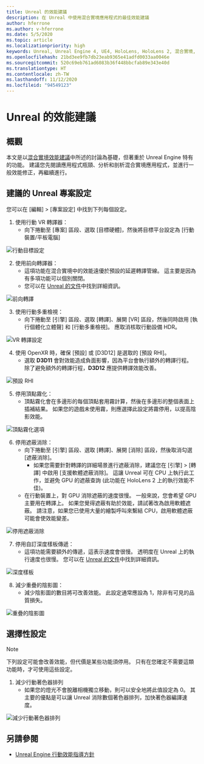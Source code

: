 ```yaml
---
title: Unreal 的效能建議
description: 在 Unreal 中使用混合實境應用程式的最佳效能建議
author: hferrone
ms.author: v-hferrone
ms.date: 5/5/2020
ms.topic: article
ms.localizationpriority: high
keywords: Unreal, Unreal Engine 4, UE4, HoloLens, HoloLens 2, 混合實境, 效能, 最佳化, 設定, 文件
ms.openlocfilehash: 21bd3ee9fb7db23eab9365e41adfd0033aa0046e
ms.sourcegitcommit: 520c69eb761ad6083b36f448bbcfab89e343e40d
ms.translationtype: HT
ms.contentlocale: zh-TW
ms.lasthandoff: 11/12/2020
ms.locfileid: "94549123"
---
```

# <a name="performance-recommendations-for-unreal"></a>Unreal 的效能建議

## <a name="overview"></a>概觀

本文是以[混合實境效能建議](../platform-capabilities-and-apis/understanding-performance-for-mixed-reality.md)中所述的討論為基礎，但著重於 Unreal Engine 特有的功能。 建議您先閱讀應用程式瓶頸、分析和剖析混合實境應用程式，並進行一般效能修正，再繼續進行。

## <a name="recommended-unreal-project-settings"></a>建議的 Unreal 專案設定
您可以在 [編輯] > [專案設定] 中找到下列每個設定。

1. 使用行動 VR 轉譯器：
    * 向下捲動至 [專案] 區段、選取 [目標硬體]，然後將目標平台設定為 [行動裝置/平板電腦]

![行動目標設定](images/unreal/performance-recommendations-img-01.png)

2. 使用前向轉譯器： 
    * 這項功能在混合實境中的效能遠優於預設的延遲轉譯管線。 這主要是因為有多項功能可以個別關閉。 
    * 您可以在 [Unreal 的文件](https://docs.unrealengine.com/Platforms/VR/DevelopVR/VRPerformance/index.html)中找到詳細資訊。

![前向轉譯](images/unreal/performance-recommendations-img-04.png)

3. 使用行動多重檢視：
    * 向下捲動至 [引擎] 區段、選取 [轉譯]、展開 [VR] 區段，然後同時啟用 [執行個體化立體聲] 和 [行動多重檢視]。 應取消核取行動設備 HDR。

![VR 轉譯設定](images/unreal/performance-recommendations-img-03.png)

4. 使用 OpenXR 時，確保 [預設] 或 [D3D12] 是選取的 [預設 RHI]。
    * 選取 **D3D11** 會對效能造成負面影響，因為平台會執行額外的轉譯行程。 除了避免額外的轉譯行程，**D3D12** 應提供轉譯效能改善。

![預設 RHI](images/unreal/performance-recommendations-img-09.png)

5. 停用頂點霧化： 
    * 頂點霧化會在多邊形的每個頂點套用霧計算，然後在多邊形的整個表面上插補結果。 如果您的遊戲未使用霧，則應選擇此設定將霧停用，以提高陰影效能。

![頂點霧化選項](images/unreal/performance-recommendations-img-05.png)

6. 停用遮蔽消除：
    * 向下捲動至 [引擎] 區段、選取 [轉譯]、展開 [消除] 區段，然後取消勾選 [遮蔽消除]。
        + 如果您需要針對轉譯的詳細場景進行遮蔽消除，建議您在 [引擎] > [轉譯] 中啟用 [支援軟體遮蔽消除]。 這讓 Unreal 可在 CPU 上執行此工作，並避免 GPU 的遮蔽查詢 (此功能在 HoloLens 2 上的執行效能不佳)。
    * 在行動裝置上，對 GPU 消除遮蔽的速度很慢。 一般來說，您會希望 GPU 主要用在轉譯上。 如果您覺得遮蔽有助於效能，請試著改為啟用軟體遮蔽。 請注意，如果您已使用大量的繪製呼叫來繫結 CPU，啟用軟體遮蔽可能會使效能變差。

![停用遮蔽消除](images/unreal/performance-recommendations-img-02.png)

7. 停用自訂深度樣板傳遞：
    * 這項功能需要額外的傳遞，這表示速度會很慢。 透明度在 Unreal 上的執行速度也很慢。 您可以在 [Unreal 的文件](https://docs.unrealengine.com/Engine/Performance/Guidelines/index.html)中找到詳細資訊。

![深度樣板](images/unreal/performance-recommendations-img-06.png)

8. 減少重疊的陰影圖： 
    * 減少陰影圖的數目將可改善效能。 此設定通常應設為 1，除非有可見的品質損失。 

![重疊的陰影圖](images/unreal/performance-recommendations-img-07.png)

## <a name="optional-settings"></a>選擇性設定

> [!NOTE]
> 下列設定可能會改善效能，但代價是某些功能須停用。 只有在您確定不需要這類功能時，才可使用這些設定。

1. 減少行動著色器排列
    * 如果您的燈光不會脫離相機獨立移動，則可以安全地將此值設定為 0。 其主要的優點是可以讓 Unreal 消除數個著色器排列，加快著色器編譯速度。

![減少行動著色器排列](images/unreal/performance-recommendations-img-08.png)

## <a name="see-also"></a>另請參閱
* [Unreal Engine 行動效能指導方針]( https://docs.unrealengine.com/Platforms/Mobile/Performance/index.html)